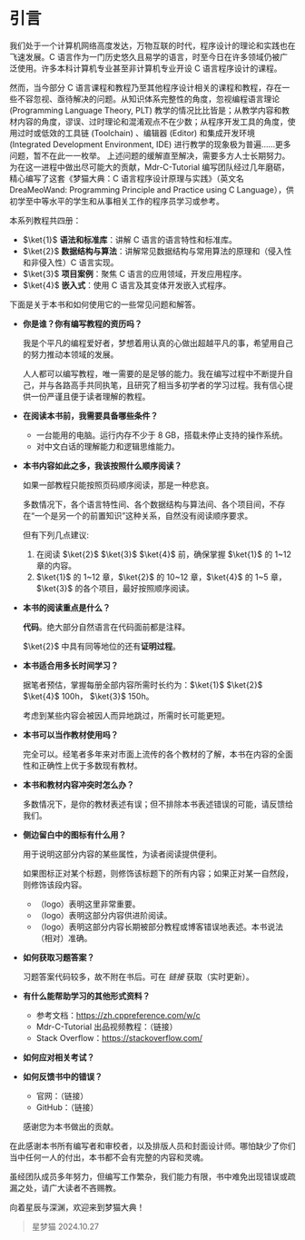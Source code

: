 # 引言

我们处于一个计算机网络高度发达，万物互联的时代，程序设计的理论和实践也在飞速发展。C 语言作为一门历史悠久且易学的语言，时至今日在许多领域仍被广泛使用。许多本科计算机专业甚至非计算机专业开设 C 语言程序设计的课程。

然而，当今部分 C 语言课程和教程乃至其他程序设计相关的课程和教程，存在一些不容忽视、亟待解决的问题。从知识体系完整性的角度，忽视编程语言理论 (Programming Language Theory, PLT) 教学的情况比比皆是；从教学内容和教材内容的角度，谬误、过时理论和混淆观点不在少数；从程序开发工具的角度，使用过时或低效的工具链 (Toolchain) 、编辑器 (Editor) 和集成开发环境 (Integrated Development Environment, IDE) 进行教学的现象极为普遍……更多问题，暂不在此一一枚举。
上述问题的缓解直至解决，需要多方人士长期努力。为在这一进程中做出尽可能大的贡献，Mdr-C-Tutorial 编写团队经过几年磨砺，精心编写了这套《梦猫大典：C 语言程序设计原理与实践》（英文名 DreaMeoWand: Programming Principle and Practice using C Language），供初学至中等水平的学生和从事相关工作的程序员学习或参考。

本系列教程共四册：

+ $\ket{1}$ **语法和标准库**：讲解 C 语言的语言特性和标准库。
+ $\ket{2}$ **数据结构与算法**：讲解常见数据结构与常用算法的原理和（侵入性和非侵入性）C 语言实现。
+ $\ket{3}$ **项目案例**：聚焦 C 语言的应用领域，开发应用程序。
+ $\ket{4}$ **嵌入式**：使用 C 语言及其变体开发嵌入式程序。

下面是关于本书和如何使用它的一些常见问题和解答。

+ **你是谁？你有编写教程的资历吗？**
  
  我是个平凡的编程爱好者，梦想着用认真的心做出超越平凡的事，希望用自己的努力推动本领域的发展。

  人人都可以编写教程，唯一需要的是足够的能力。我在编写过程中不断提升自己，并与各路高手共同执笔，且研究了相当多初学者的学习过程。我有信心提供一份严谨且便于读者理解的教程。

+ **在阅读本书前，我需要具备哪些条件？**
  
  + 一台能用的电脑。运行内存不少于 8 GB，搭载未停止支持的操作系统。
  + 对中文白话的理解能力和逻辑思维能力。

+ **本书内容如此之多，我该按照什么顺序阅读？**

  如果一部教程只能按照页码顺序阅读，那是一种悲哀。

  多数情况下，各个语言特性间、各个数据结构与算法间、各个项目间，不存在“一个是另一个的前置知识”这种关系，自然没有阅读顺序要求。

  但有下列几点建议:
  1. 在阅读 $\ket{2}$ $\ket{3}$ $\ket{4}$ 前，确保掌握 $\ket{1}$ 的 1~12 章的内容。
  2. $\ket{1}$ 的 1~12 章，$\ket{2}$ 的 10~12 章，$\ket{4}$ 的 1~5 章，$\ket{3}$ 的各个项目，最好按照顺序阅读。

+ **本书的阅读重点是什么？**
  
  **代码**。绝大部分自然语言在代码面前都是注释。

  $\ket{2}$ 中具有同等地位的还有**证明过程**。

+ **本书适合用多长时间学习？**

  据笔者预估，掌握每册全部内容所需时长约为：$\ket{1}$ $\ket{2}$ $\ket{4}$ 100h， $\ket{3}$ 150h。

  考虑到某些内容会被因人而异地跳过，所需时长可能更短。

+ **本书可以当作教材使用吗？**

  完全可以。经笔者多年来对市面上流传的各个教材的了解，本书在内容的全面性和正确性上优于多数现有教材。

+ **本书和教材内容冲突时怎么办？**

  多数情况下，是你的教材表述有误；但不排除本书表述错误的可能，请反馈给我们。

+ **侧边留白中的图标有什么用？**

  用于说明这部分内容的某些属性，为读者阅读提供便利。

  如果图标正对某个标题，则修饰该标题下的所有内容；如果正对某一自然段，则修饰该段内容。
  + （logo）表明这里非常重要。
  + （logo）表明这部分内容供进阶阅读。
  + （logo）表明这部分内容长期被部分教程或博客错误地表述。本书说法（相对）准确。

+ **如何获取习题答案？**

  习题答案代码较多，故不附在书后。可在 _链接_ 获取（实时更新）。

+ **有什么能帮助学习的其他形式资料？**
  
  + 参考文档：<https://zh.cppreference.com/w/c>
  + Mdr-C-Tutorial 出品视频教程：（链接）
  + Stack Overflow：<https://stackoverflow.com/>

+ **如何应对相关考试？**
+ **如何反馈书中的错误？**
  
  + 官网：（链接）
  + GitHub：（链接）

  感谢您为本书做出的贡献。

在此感谢本书所有编写者和审校者，以及排版人员和封面设计师。哪怕缺少了你们当中任何一人的付出，本书都不会有完整的内容和灵魂。

虽经团队成员多年努力，但编写工作繁杂，我们能力有限，书中难免出现错误或疏漏之处，请广大读者不吝赐教。

向着星辰与深渊，欢迎来到梦猫大典！

> 星梦猫 2024.10.27

